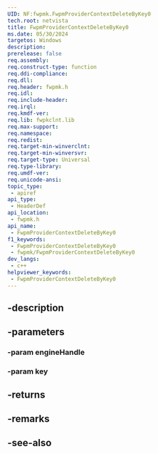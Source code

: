 ```yaml
---
UID: NF:fwpmk.FwpmProviderContextDeleteByKey0
tech.root: netvista
title: FwpmProviderContextDeleteByKey0
ms.date: 05/30/2024
targetos: Windows
description: 
prerelease: false
req.assembly: 
req.construct-type: function
req.ddi-compliance: 
req.dll: 
req.header: fwpmk.h
req.idl: 
req.include-header: 
req.irql: 
req.kmdf-ver: 
req.lib: fwpkclnt.lib
req.max-support: 
req.namespace: 
req.redist: 
req.target-min-winverclnt: 
req.target-min-winversvr: 
req.target-type: Universal
req.type-library: 
req.umdf-ver: 
req.unicode-ansi: 
topic_type:
 - apiref
api_type:
 - HeaderDef
api_location:
 - fwpmk.h
api_name:
 - FwpmProviderContextDeleteByKey0
f1_keywords:
 - FwpmProviderContextDeleteByKey0
 - fwpmk/FwpmProviderContextDeleteByKey0
dev_langs:
 - c++
helpviewer_keywords:
 - FwpmProviderContextDeleteByKey0
---
```


## -description

## -parameters

### -param engineHandle

### -param key

## -returns

## -remarks

## -see-also

